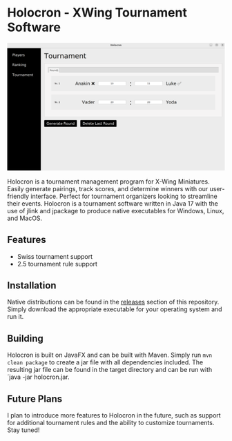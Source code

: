 # Holocron - XWing Tournament Software

![](https://github.com/PiecePaperCode/holocron/raw/main/img/tournament.png)

Holocron is a tournament management program for X-Wing Miniatures. Easily generate pairings, track scores, and determine winners with our user-friendly interface. Perfect for tournament organizers looking to streamline their events.
Holocron is a tournament software written in Java 17 with the use of jlink and jpackage to produce native executables for Windows, Linux, and MacOS.

## Features
- Swiss tournament support
- 2.5 tournament rule support

## Installation

Native distributions can be found in the [releases](https://github.com/PiecePaperCode/holocron/releases) section of this repository. Simply download the appropriate executable for your operating system and run it.

## Building

Holocron is built on JavaFX and can be built with Maven. Simply run `mvn clean package` to create a jar file with all dependencies included.
The resulting jar file can be found in the target directory and can be run with ´java -jar holocron.jar.
## Future Plans

I plan to introduce more features to Holocron in the future, such as support for additional tournament rules and the ability to customize tournaments. Stay tuned!